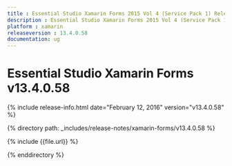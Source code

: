 ```yaml
---
title : Essential Studio Xamarin Forms 2015 Vol 4 (Service Pack 1) Release Notes
description : Essential Studio Xamarin Forms 2015 Vol 4 (Service Pack 1) Release Notes
platform : xamarin
releaseversion : 13.4.0.58
documentation: ug
---
```


# Essential Studio Xamarin Forms v13.4.0.58

{% include release-info.html date="February 12, 2016" version="v13.4.0.58" %}

{% directory path: _includes/release-notes/xamarin-forms/v13.4.0.58 %}

{% include {{file.url}} %}

{% enddirectory %}